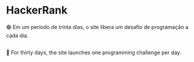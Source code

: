 # HackerRank

🟢 Em um período de trinta dias, o site libera um desafio de programação a cada dia.   

##
🔴 For thirty days, the site launches one programming challenge per day. 
